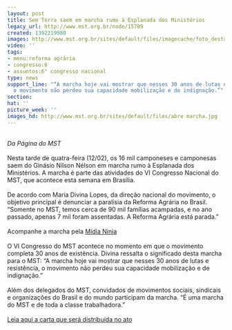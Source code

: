 ```yaml
---
layout: post
title: Sem Terra saem em marcha rumo à Esplanada dos Ministérios
legacy_url: http://www.mst.org.br/node/15709
created: 1392219980
images: http://www.mst.org.br/sites/default/files/imagecache/foto_destaque/abre marcha.jpg
video: ''
tags:
- menu:reforma agrária
- congresso:6
- assuntos:6° congresso nacional
type: news
support_line: "“A marcha hoje vai mostrar que nesses 30 anos de lutas e resistência,
  o movimento não perdeu sua capacidade mobilização e de indignação.”"
section: 
hat: ''
picture_week: ''
images_hd: http://www.mst.org.br/sites/default/files/abre marcha.jpg
---
```

<div>&nbsp;</div><div><em>Da Página do MST</em></div><div>&nbsp;</div><div>Nesta tarde de quatra-feira (12/02), os 16 mil camponeses e camponesas saem do Ginásio Nílson Nélson em marcha rumo à Esplanada dos Ministérios. A marcha é parte das atividades do VI Congresso Nacional do MST, que acontece esta semana em Brasília.</div><div>&nbsp;</div><div>De acordo com Maria Divina Lopes, da direção nacional do movimento, o objetivo principal é denunciar a paralisia da Reforma Agrária no Brasil. “Somente no MST, temos cerca de 90 mil famílias acampadas, e no ano passado, apenas 7 mil foram assentadas. A Reforma Agrária está parada.”</div><div>&nbsp;</div><div>Acompanhe a marcha pela&nbsp;<a href="http://t.co/hA53v2f5IM">Mídia Ninja</a></div><div>&nbsp;</div><div>O VI Congresso do MST acontece no momento em que o movimento completa 30 anos de existência. Divina ressalta o significado desta marcha para o MST: “A marcha hoje vai mostrar que nesses 30 anos de lutas e resistência, o movimento não perdeu sua capacidade mobilização e de indignação.”</div><div>&nbsp;</div><div>Além dos delegados do MST, convidados de movimentos sociais, sindicais e organizações do Brasil e do mundo participam da marcha. “É uma marcha do MST e de toda a classe trabalhadora.”</div><div>&nbsp;</div><div><a href="http://mst.org.br/sites/default/files/Carta%20Dilma.doc">Leia aqui a carta que será distribuída no ato</a></div><div>&nbsp;</div>
